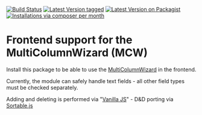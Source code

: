 [![Build Status](https://github.com/contao-community-alliance/contao-multicolumnwizard-frontend-bundle/actions/workflows/diagnostics.yml/badge.svg)](https://github.com/contao-community-alliance/contao-multicolumnwizard-frontend-bundle/actions)
[![Latest Version tagged](http://img.shields.io/github/tag/contao-community-alliance/contao-multicolumnwizard-frontend-bundle.svg)](https://github.com/contao-community-alliance/contao-multicolumnwizard-frontend-bundle/tags)
[![Latest Version on Packagist](http://img.shields.io/packagist/v/contao-community-alliance/contao-multicolumnwizard-frontend-bundle.svg)](https://packagist.org/packages/contao-community-alliance/contao-multicolumnwizard-frontend-bundle)
[![Installations via composer per month](http://img.shields.io/packagist/dm/contao-community-alliance/contao-multicolumnwizard-frontend-bundle.svg)](https://packagist.org/packages/contao-community-alliance/contao-multicolumnwizard-frontend-bundle)

# Frontend support for the MultiColumnWizard (MCW)

Install this package to be able to use the [MultiColumnWizard](https://github.com/menatwork/MultiColumnWizard)
in the frontend.

Currently, the module can safely handle text fields - all other field types must be checked separately.

Adding and deleting is performed via "[Vanilla JS](https://en.wikipedia.org/wiki/Vanilla_JS)" - D&D porting
via [Sortable.js](https://github.com/SortableJS/Sortable)
